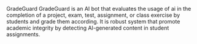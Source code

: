 GradeGuard
GradeGuard is an AI bot that evaluates the usage of ai in the completion of a project, exam, test, assignment, or class exercise by students and grade them according.
It is robust system that promote academic integrity by detecting AI-generated content in student assignments.



